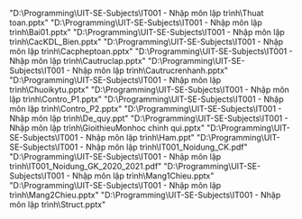 "D:\Programming\UIT-SE-Subjects\IT001 - Nhập môn lập trình\Thuat toan.pptx"
"D:\Programming\UIT-SE-Subjects\IT001 - Nhập môn lập trình\Bai01.pptx"
"D:\Programming\UIT-SE-Subjects\IT001 - Nhập môn lập trình\CacKDL_Bien.pptx"
"D:\Programming\UIT-SE-Subjects\IT001 - Nhập môn lập trình\Cacpheptoan.pptx"
"D:\Programming\UIT-SE-Subjects\IT001 - Nhập môn lập trình\Cautruclap.pptx"
"D:\Programming\UIT-SE-Subjects\IT001 - Nhập môn lập trình\Cautrucrenhanh.pptx"
"D:\Programming\UIT-SE-Subjects\IT001 - Nhập môn lập trình\Chuoikytu.pptx"
"D:\Programming\UIT-SE-Subjects\IT001 - Nhập môn lập trình\Contro_P1.pptx"
"D:\Programming\UIT-SE-Subjects\IT001 - Nhập môn lập trình\Contro_P2.pptx"
"D:\Programming\UIT-SE-Subjects\IT001 - Nhập môn lập trình\De_quy.ppt"
"D:\Programming\UIT-SE-Subjects\IT001 - Nhập môn lập trình\GioithieuMonhoc chinh qui.pptx"
"D:\Programming\UIT-SE-Subjects\IT001 - Nhập môn lập trình\Ham.ppt"
"D:\Programming\UIT-SE-Subjects\IT001 - Nhập môn lập trình\IT001_Noidung_CK.pdf"
"D:\Programming\UIT-SE-Subjects\IT001 - Nhập môn lập trình\IT001_Noidung_GK_2020_2021.pdf"
"D:\Programming\UIT-SE-Subjects\IT001 - Nhập môn lập trình\Mang1Chieu.pptx"
"D:\Programming\UIT-SE-Subjects\IT001 - Nhập môn lập trình\Mang2Chieu.pptx"
"D:\Programming\UIT-SE-Subjects\IT001 - Nhập môn lập trình\Struct.pptx"